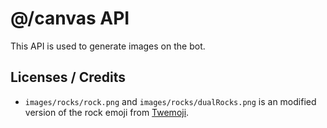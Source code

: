 # @/canvas API

This API is used to generate images on the bot.

## Licenses / Credits

- `images/rocks/rock.png` and `images/rocks/dualRocks.png` is an modified version of the rock emoji from [Twemoji](https://github.com/twitter/twemoji).
